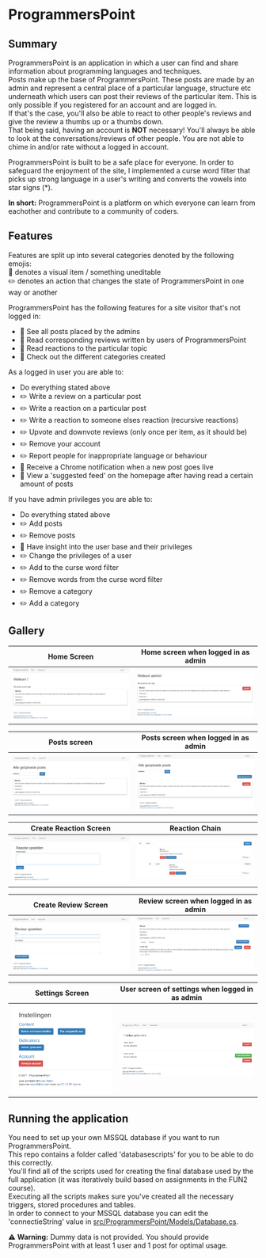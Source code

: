 # ProgrammersPoint
## Summary
ProgrammersPoint is an application in which a user can find and share information about programming languages and techniques.  
Posts make up the base of ProgrammersPoint.
These posts are made by an admin and represent a central place of a particular language, structure etc underneath which users can post their reviews of the particular item. This is only possible if you registered for an account and are logged in.  
If that's the case, you'll also be able to react to other people's reviews and give the review a thumbs up or a thumbs down.  
That being said, having an account is **NOT** necessary! You'll always be able to look at the conversations/reviews of other people. You are not able to chime in and/or rate without a logged in account.  

ProgrammersPoint is built to be a safe place for everyone. In order to safeguard the enjoyment of the site, I implemented a curse word filter that picks up strong language in a user's writing and converts the vowels into star signs (*).

**In short:** ProgrammersPoint is a platform on which everyone can learn from eachother and contribute to a community of coders.

## Features  
Features are split up into several categories denoted by the following emojis:  
:eyes: denotes a visual item / something uneditable  
:pencil2: denotes an action that changes the state of ProgrammersPoint in one way or another

ProgrammersPoint has the following features for a site visitor that's not logged in:
- :eyes: See all posts placed by the admins
- :eyes: Read corresponding reviews written by users of ProgrammersPoint
- :eyes: Read reactions to the particular topic
- :eyes: Check out the different categories created

As a logged in user you are able to:
- Do everything stated above
- :pencil2: Write a review on a particular post
- :pencil2: Write a reaction on a particular post
- :pencil2: Write a reaction to someone elses reaction (recursive reactions)
- :pencil2: Upvote and downvote reviews (only once per item, as it should be)
- :pencil2: Remove your account
- :pencil2: Report people for inappropriate language or behaviour
- :eyes: Receive a Chrome notification when a new post goes live
- :eyes: View a 'suggested feed' on the homepage after having read a certain amount of posts

If you have admin privileges you are able to:
- Do everything stated above
- :pencil2: Add posts
- :pencil2: Remove posts
- :eyes: Have insight into the user base and their privileges
- :pencil2: Change the privileges of a user
- :pencil2: Add to the curse word filter
- :pencil2: Remove words from the curse word filter
- :pencil2: Remove a category
- :pencil2: Add a category

## Gallery
**Home Screen**                           | **Home screen when logged in as admin**  
:----------------------------------------:|:----------------------------------------------------:
![ProgrammersPoint home](images/home.png) | ![ProgrammersPoint home login](images/home_admin.png)  

**Posts screen**                            | **Posts screen when logged in as admin**  
:------------------------------------------:|:------------------------------------------------------:
![ProgrammersPoint posts](images/posts.png) | ![ProgrammersPoint posts login](images/posts_admin.png)  

**Create Reaction Screen**                                 | **Reaction Chain**  
:---------------------------------------------------------:|:------------------------------------------------------------:
![ProgrammersPoint reaction creation](images/reaction.png) | ![ProgrammersPoint reaction chain](images/reaction_chain.png)  

**Create Review Screen**                                   | **Review screen when logged in as admin**
:---------------------------------------------------------:|:----------------------------------------------------------:
![ProgrammersPoint review creation](images/add_review.png) | ![ProgrammersPoint review screen](images/reviews_admin.png)

**Settings Screen**                               | **User screen of settings when logged in as admin**
:------------------------------------------------:|:----------------------------------------------------------------:
![ProgrammersPoint settings](images/settings.png) | ![ProgrammersPoint settings users](images/settings_all_users.png)

## Running the application
You need to set up your own MSSQL database if you want to run ProgrammersPoint.  
This repo contains a folder called 'databasescripts' for you to be able to do this correctly.  
You'll find all of the scripts used for creating the final database used by the full application (it was iteratively build based on assignments in the FUN2 course).  
Executing all the scripts makes sure you've created all the necessary triggers, stored procedures and tables.  
In order to connect to your MSSQL database you can edit the 'connectieString' value in [src/ProgrammersPoint/Models/Database.cs](https://github.com/Martijnvos/ProgrammersPoint/blob/master/src/ProgrammersPoint/Models/Database.cs).

:warning: **Warning:** Dummy data is not provided. You should provide ProgrammersPoint with at least 1 user and 1 post for optimal usage.